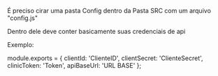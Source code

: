 É preciso cirar uma pasta Config dentro da Pasta SRC com um arquivo "config.js" 

Dentro dele deve conter basicamente suas credenciais de api

Exemplo:

module.exports = {
    clientId: 'ClienteID',
    clientSecret: 'ClienteSecret',
    clinicToken: 'Token',
    apiBaseUrl: 'URL BASE' 
  };

